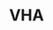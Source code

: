 ---
# This topic lives at
# https://digital.gov/topics/vha

# Topic Title
title: "VHA"

# description — keep it short and clear
summary: ""

# Weight
weight: 1

# For more information on managing topics,
# see https://github.com/GSA/digitalgov.gov/wiki/topics
---